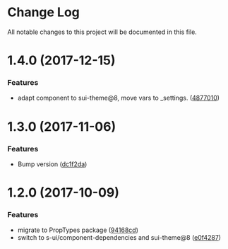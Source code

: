 # Change Log

All notable changes to this project will be documented in this file.

<a name="1.4.0"></a>
# 1.4.0 (2017-12-15)


### Features

* adapt component to sui-theme@8, move vars to _settings. ([4877010](https://github.com/SUI-Components/sui-components/commit/4877010))



<a name="1.3.0"></a>
# 1.3.0 (2017-11-06)


### Features

* Bump version ([dc1f2da](https://github.com/SUI-Components/sui-components/commit/dc1f2da))



<a name="1.2.0"></a>
# 1.2.0 (2017-10-09)


### Features

* migrate to PropTypes package ([94168cd](https://github.com/SUI-Components/sui-components/commit/94168cd))
* switch to s-ui/component-dependencies and sui-theme@8 ([e0f4287](https://github.com/SUI-Components/sui-components/commit/e0f4287))



